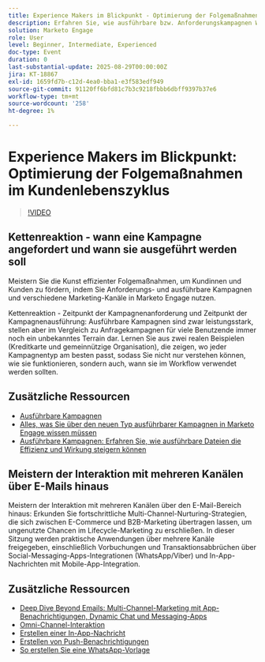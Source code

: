 ```yaml
---
title: Experience Makers im Blickpunkt - Optimierung der Folgemaßnahmen im Kundenlebenszyklus
description: Erfahren Sie, wie ausführbare bzw. Anforderungskampagnen Workflows optimieren, die Datengenauigkeit verbessern und die Interaktion mit Echtzeit-Multi-Channel-Strategien fördern.
solution: Marketo Engage
role: User
level: Beginner, Intermediate, Experienced
doc-type: Event
duration: 0
last-substantial-update: 2025-08-29T00:00:00Z
jira: KT-18867
exl-id: 1659fd7b-c12d-4ea0-bba1-e3f583edf949
source-git-commit: 91120ff6bfd81c7b3c9218fbbb6dbff9397b37e6
workflow-type: tm+mt
source-wordcount: '258'
ht-degree: 1%

---
```


# Experience Makers im Blickpunkt: Optimierung der Folgemaßnahmen im Kundenlebenszyklus

>[!VIDEO](https://video.tv.adobe.com/v/3471390/?learn=on&enablevpops)

## Kettenreaktion - wann eine Kampagne angefordert und wann sie ausgeführt werden soll

Meistern Sie die Kunst effizienter Folgemaßnahmen, um Kundinnen und Kunden zu fördern, indem Sie Anforderungs- und ausführbare Kampagnen und verschiedene Marketing-Kanäle in Marketo Engage nutzen.

Kettenreaktion - Zeitpunkt der Kampagnenanforderung und Zeitpunkt der Kampagnenausführung: Ausführbare Kampagnen sind zwar leistungsstark, stellen aber im Vergleich zu Anfragekampagnen für viele Benutzende immer noch ein unbekanntes Terrain dar. Lernen Sie aus zwei realen Beispielen (Kreditkarte und gemeinnützige Organisation), die zeigen, wo jeder Kampagnentyp am besten passt, sodass Sie nicht nur verstehen können, wie sie funktionieren, sondern auch, wann sie im Workflow verwendet werden sollten.

## Zusätzliche Ressourcen

* [Ausführbare Kampagnen](https://experienceleague.adobe.com/de/docs/marketo/using/product-docs/core-marketo-concepts/smart-campaigns/flow-actions/execute-campaign)
* [Alles, was Sie über den neuen Typ ausführbarer Kampagnen in Marketo Engage wissen müssen](https://mugs.marketo.com/events/details/marketo-houston-mug-presents-everything-you-need-to-know-about-the-new-executable-campaign-type-in-marketo/)
* [Ausführbare Kampagnen: Erfahren Sie, wie ausführbare Dateien die Effizienz und Wirkung steigern können](https://www.youtube.com/watch?v=QGC4Bhn5BpU)

## Meistern der Interaktion mit mehreren Kanälen über E-Mails hinaus

Meistern der Interaktion mit mehreren Kanälen über den E-Mail-Bereich hinaus: Erkunden Sie fortschrittliche Multi-Channel-Nurturing-Strategien, die sich zwischen E-Commerce und B2B-Marketing übertragen lassen, um ungenutzte Chancen im Lifecycle-Marketing zu erschließen. In dieser Sitzung werden praktische Anwendungen über mehrere Kanäle freigegeben, einschließlich Vorbuchungen und Transaktionsabbrüchen über Social-Messaging-Apps-Integrationen (WhatsApp/Viber) und In-App-Nachrichten mit Mobile-App-Integration.

## Zusätzliche Ressourcen

* [Deep Dive Beyond Emails: Multi-Channel-Marketing mit App-Benachrichtigungen, Dynamic Chat und Messaging-Apps](https://mugs.marketo.com/events/details/marketo-adobe-deep-dive-mug-presents-beyond-emails-multi-channel-marketing-with-app-notifications-dynamic-chat-and-messaging-apps/)
* [Omni-Channel-Interaktion](https://business.adobe.com/sg/products/marketo/omnichannel-engagement.html)
* [Erstellen einer In-App-Nachricht](https://experienceleague.adobe.com/de/docs/marketo/using/product-docs/mobile-marketing/in-app-messages/creating-in-app-messages/create-an-in-app-message)
* [Erstellen von Push-Benachrichtigungen](https://experienceleague.adobe.com/de/docs/marketo/using/product-docs/mobile-marketing/push-notifications/understanding-push-notifications)
* [So erstellen Sie eine WhatsApp-Vorlage](https://community.sinch.com/t5/Settings/Create-a-WhatsApp-message-template-new-experience/ta-p/11599)
